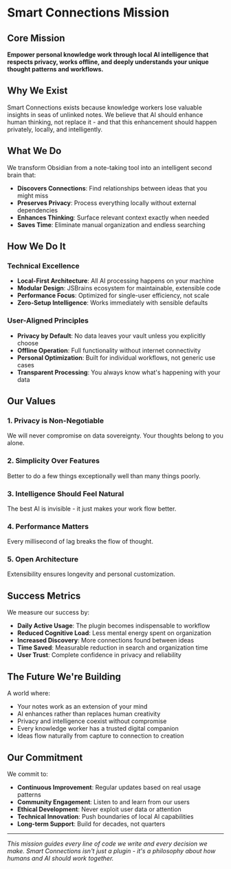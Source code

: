 # Smart Connections Mission

## Core Mission
**Empower personal knowledge work through local AI intelligence that respects privacy, works offline, and deeply understands your unique thought patterns and workflows.**

## Why We Exist

Smart Connections exists because knowledge workers lose valuable insights in seas of unlinked notes. We believe that AI should enhance human thinking, not replace it - and that this enhancement should happen privately, locally, and intelligently.

## What We Do

We transform Obsidian from a note-taking tool into an intelligent second brain that:
- **Discovers Connections**: Find relationships between ideas that you might miss
- **Preserves Privacy**: Process everything locally without external dependencies
- **Enhances Thinking**: Surface relevant context exactly when needed
- **Saves Time**: Eliminate manual organization and endless searching

## How We Do It

### Technical Excellence
- **Local-First Architecture**: All AI processing happens on your machine
- **Modular Design**: JSBrains ecosystem for maintainable, extensible code
- **Performance Focus**: Optimized for single-user efficiency, not scale
- **Zero-Setup Intelligence**: Works immediately with sensible defaults

### User-Aligned Principles
- **Privacy by Default**: No data leaves your vault unless you explicitly choose
- **Offline Operation**: Full functionality without internet connectivity
- **Personal Optimization**: Built for individual workflows, not generic use cases
- **Transparent Processing**: You always know what's happening with your data

## Our Values

### 1. Privacy is Non-Negotiable
We will never compromise on data sovereignty. Your thoughts belong to you alone.

### 2. Simplicity Over Features
Better to do a few things exceptionally well than many things poorly.

### 3. Intelligence Should Feel Natural
The best AI is invisible - it just makes your work flow better.

### 4. Performance Matters
Every millisecond of lag breaks the flow of thought.

### 5. Open Architecture
Extensibility ensures longevity and personal customization.

## Success Metrics

We measure our success by:
- **Daily Active Usage**: The plugin becomes indispensable to workflow
- **Reduced Cognitive Load**: Less mental energy spent on organization
- **Increased Discovery**: More connections found between ideas
- **Time Saved**: Measurable reduction in search and organization time
- **User Trust**: Complete confidence in privacy and reliability

## The Future We're Building

A world where:
- Your notes work as an extension of your mind
- AI enhances rather than replaces human creativity
- Privacy and intelligence coexist without compromise
- Every knowledge worker has a trusted digital companion
- Ideas flow naturally from capture to connection to creation

## Our Commitment

We commit to:
- **Continuous Improvement**: Regular updates based on real usage patterns
- **Community Engagement**: Listen to and learn from our users
- **Ethical Development**: Never exploit user data or attention
- **Technical Innovation**: Push boundaries of local AI capabilities
- **Long-term Support**: Build for decades, not quarters

---

*This mission guides every line of code we write and every decision we make. Smart Connections isn't just a plugin - it's a philosophy about how humans and AI should work together.*